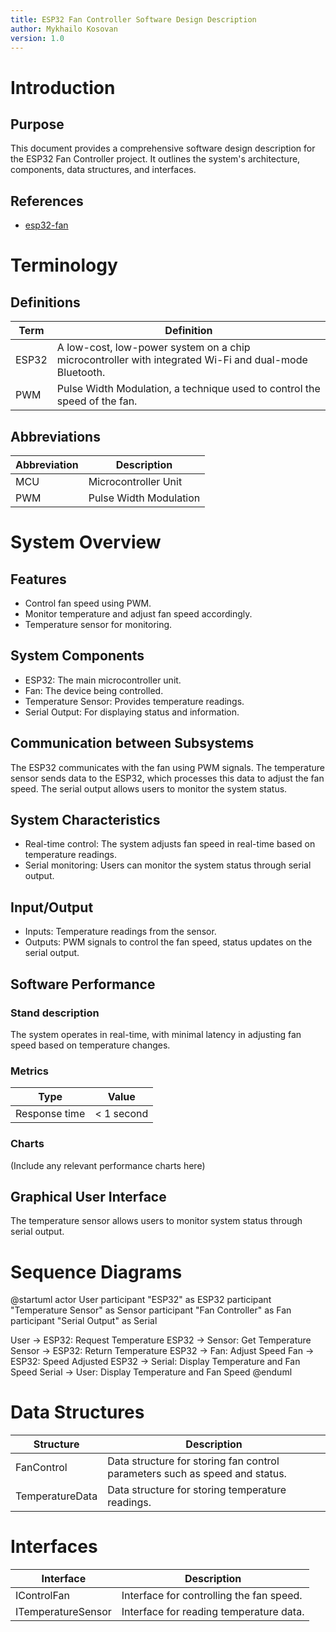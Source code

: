 ```yaml
---
title: ESP32 Fan Controller Software Design Description
author: Mykhailo Kosovan
version: 1.0
---
```


# Introduction

## Purpose
This document provides a comprehensive software design description for the ESP32 Fan Controller project. It outlines the system's architecture, components, data structures, and interfaces.

## References
- [esp32-fan](https://github.com/darkrymit/esp32-fan.git)

# Terminology

## Definitions

| Term | Definition |
|-------------------------|------------------------------------------------------|
| ESP32 | A low-cost, low-power system on a chip microcontroller with integrated Wi-Fi and dual-mode Bluetooth. |
| PWM | Pulse Width Modulation, a technique used to control the speed of the fan. |

## Abbreviations

| Abbreviation | Description |
|-------------|--------------------------------------------|
| MCU | Microcontroller Unit |
| PWM | Pulse Width Modulation |

# System Overview

## Features
- Control fan speed using PWM.
- Monitor temperature and adjust fan speed accordingly.
- Temperature sensor for monitoring.

## System Components
- ESP32: The main microcontroller unit.
- Fan: The device being controlled.
- Temperature Sensor: Provides temperature readings.
- Serial Output: For displaying status and information.

## Communication between Subsystems
The ESP32 communicates with the fan using PWM signals. The temperature sensor sends data to the ESP32, which processes this data to adjust the fan speed. The serial output allows users to monitor the system status.

## System Characteristics
- Real-time control: The system adjusts fan speed in real-time based on temperature readings.
- Serial monitoring: Users can monitor the system status through serial output.

## Input/Output
- Inputs: Temperature readings from the sensor.
- Outputs: PWM signals to control the fan speed, status updates on the serial output.

## Software Performance

### Stand description
The system operates in real-time, with minimal latency in adjusting fan speed based on temperature changes.

### Metrics

  Type|Value
|------------------------------|------------------------------------------------|
| Response time | < 1 second |

### Charts
(Include any relevant performance charts here)

## Graphical User Interface
The temperature sensor allows users to monitor system status through serial output.

# Sequence Diagrams

@startuml
actor User
participant "ESP32" as ESP32
participant "Temperature Sensor" as Sensor
participant "Fan Controller" as Fan
participant "Serial Output" as Serial

User -> ESP32: Request Temperature
ESP32 -> Sensor: Get Temperature
Sensor -> ESP32: Return Temperature
ESP32 -> Fan: Adjust Speed
Fan -> ESP32: Speed Adjusted
ESP32 -> Serial: Display Temperature and Fan Speed
Serial -> User: Display Temperature and Fan Speed
@enduml

# Data Structures

| Structure | Description |
|-----------|-------------|
| FanControl | Data structure for storing fan control parameters such as speed and status. |
| TemperatureData | Data structure for storing temperature readings. |

# Interfaces

| Interface | Description |
|-----------|-------------|
| IControlFan | Interface for controlling the fan speed. |
| ITemperatureSensor | Interface for reading temperature data. |